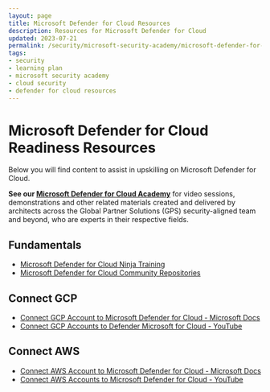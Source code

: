 ```yaml
---
layout: page
title: Microsoft Defender for Cloud Resources
description: Resources for Microsoft Defender for Cloud
updated: 2023-07-21
permalink: /security/microsoft-security-academy/microsoft-defender-for-cloud
tags:
- security
- learning plan
- microsoft security academy
- cloud security
- defender for cloud resources
---
```


# Microsoft Defender for Cloud Readiness Resources
Below you will find content to assist in upskilling on Microsoft Defender for Cloud.

**See our [Microsoft Defender for Cloud Academy](https://microsoft.github.io/PartnerResources/skilling/microsoft-security-academy/defender-academy)** for video sessions, demonstrations and other related materials created and delivered by architects across the Global Partner Solutions (GPS) security-aligned team and beyond, who are experts in their respective fields.

## Fundamentals
* [Microsoft Defender for Cloud Ninja Training](https://techcommunity.microsoft.com/t5/microsoft-defender-for-cloud/become-a-microsoft-defender-for-cloud-ninja/ba-p/1608761)
* [Microsoft Defender for Cloud Community Repositories](https://github.com/Azure/Microsoft-Defender-for-Cloud)

## Connect GCP
* [Connect GCP Account to Microsoft Defender for Cloud - Microsoft Docs](https://docs.microsoft.com/en-us/azure/defender-for-cloud/quickstart-onboard-gcp)
* [Connect GCP Accounts to Defender Microsoft for Cloud - YouTube](https://www.youtube.com/watch?v=6BpXG3EHoMo)

## Connect AWS
* [Connect AWS Account to Microsoft Defender for Cloud - Microsoft Docs](https://docs.microsoft.com/en-us/azure/defender-for-cloud/quickstart-onboard-aws?pivots=env-settings)
* [Connect AWS Accounts to Microsoft Defender for Cloud - YouTube](https://www.youtube.com/watch?v=UwYWAClAtgc)